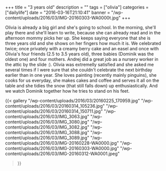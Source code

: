 +++
title = "3 years old"
description = ""
tags = ["olivia"]
categories = ["dailylife"]
date = "2016-03-16T21:10:41"
banner = "/wp-content/uploads/2016/03/IMG-20160303-WA0000t.jpg"
+++

Olivia is already a big girl and she's going to school. In the morning, she'll play there and she'll
learn to write, because she can already read and in the afternoon mommy picks her up. She keeps saying everyone that she is
three years old and she shows on her fingers how much it is. We celebrated twice; once privately
with a creamy berry cake and an easel and once with Olivia's four friends (2.5 to 3.5 years old),
three babies (Dominik was the oldest one) and four mothers. Andrej did a great job as a nursery
worker in the attic by the slide :). Olivia was extremelly satisfied and she asked me several times
if I were sure that she couldn't celebrate the next birthday earlier than in one year. She loves
painting (recently mainly pinguins), she cooks for us everyday, she makes cakes and coffee and
serves it all on the table and she tidies the snow (that still falls down) up enthusiastically. And
we watch Dominik together how he tries to stand on his feet.

{{< gallery
    "/wp-content/uploads/2016/03/20160225_170959.jpg"
    "/wp-content/uploads/2016/03/20160314_105236.jpg"
    "/wp-content/uploads/2016/03/20160314_150711.jpg"
    "/wp-content/uploads/2016/03/IMG_3063.jpg"
    "/wp-content/uploads/2016/03/IMG_3080.jpg"
    "/wp-content/uploads/2016/03/IMG_3082.jpg"
    "/wp-content/uploads/2016/03/IMG_3088.jpg"
    "/wp-content/uploads/2016/03/IMG_3089.jpg"
    "/wp-content/uploads/2016/03/IMG-20160228-WA0000.jpg"
    "/wp-content/uploads/2016/03/IMG-20160303-WA0000.jpg"
    "/wp-content/uploads/2016/03/IMG-20160312-WA0001.jpeg"
>}}
